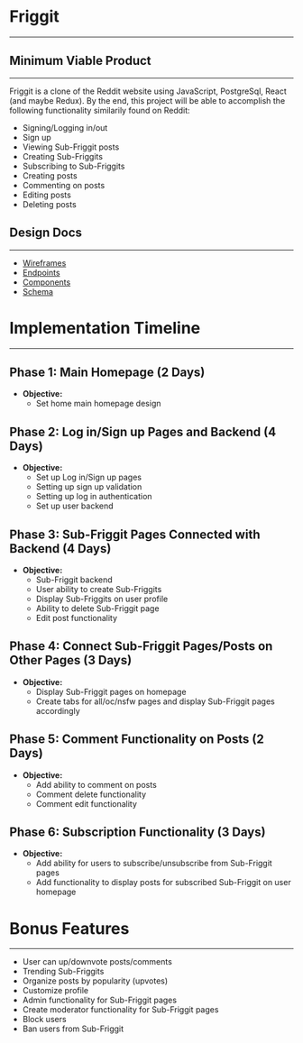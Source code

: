 # Friggit
---

## Minimum Viable Product
---

Friggit is a clone of the Reddit website using JavaScript, PostgreSql, React (and maybe Redux). By the end, this project will be able to accomplish the following functionality similarily found on Reddit:

* Signing/Logging in/out
* Sign up
* Viewing Sub-Friggit posts
* Creating Sub-Friggits
* Subscribing to Sub-Friggits
* Creating posts
* Commenting on posts
* Editing posts
* Deleting posts

## Design Docs
---
* [Wireframes](./wireframe/)
* [Endpoints](./endpoints.md)
* [Components](./components.md)
* [Schema](./schema.md)

# Implementation Timeline
---

## Phase 1: Main Homepage (2 Days)
* **Objective:**
    * Set home main homepage design

## Phase 2: Log in/Sign up Pages and Backend (4 Days)
* **Objective:**
    * Set up Log in/Sign up pages
    * Setting up sign up validation
    * Setting up log in authentication
    * Set up user backend

## Phase 3: Sub-Friggit Pages Connected with Backend (4 Days)
 * **Objective:**
    * Sub-Friggit backend
    * User ability to create Sub-Friggits
    * Display Sub-Friggits on user profile
    * Ability to delete Sub-Friggit page
    * Edit post functionality

## Phase 4: Connect Sub-Friggit Pages/Posts on Other Pages (3 Days)
* **Objective:**
    * Display Sub-Friggit pages on homepage
    * Create tabs for all/oc/nsfw pages and display Sub-Friggit pages accordingly

## Phase 5: Comment Functionality on Posts (2 Days)
* **Objective:**
    * Add ability to comment on posts
    * Comment delete functionality
    * Comment edit functionality

## Phase 6: Subscription Functionality (3 Days)
* **Objective:**
    * Add ability for users to subscribe/unsubscribe from Sub-Friggit pages
    * Add functionality to display posts for subscribed Sub-Friggit on user homepage

# Bonus Features
---
* User can up/downvote posts/comments
* Trending Sub-Friggits
* Organize posts by popularity (upvotes)
* Customize profile
* Admin functionality for Sub-Friggit pages
* Create moderator functionality for Sub-Friggit pages
* Block users
* Ban users from Sub-Friggit
